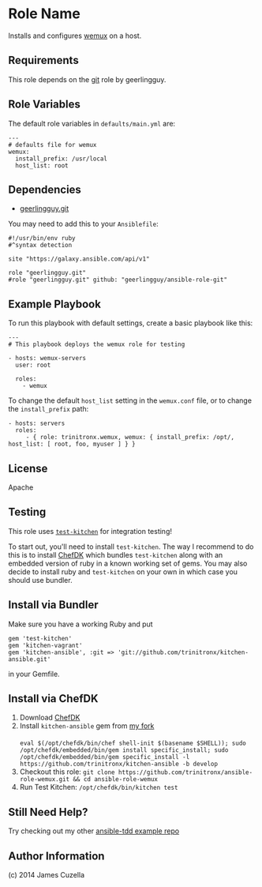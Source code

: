 Role Name
=========

Installs and configures [wemux][1] on a host.

Requirements
------------

This role depends on the [git][2] role by geerlingguy.

Role Variables
--------------

The default role variables in `defaults/main.yml` are:

    ---
    # defaults file for wemux
    wemux:
      install_prefix: /usr/local
      host_list: root


Dependencies
------------

 - [geerlingguy.git][2]

You may need to add this to your `Ansiblefile`:

    #!/usr/bin/env ruby
    #^syntax detection
    
    site "https://galaxy.ansible.com/api/v1"
    
    role "geerlingguy.git"
    #role "geerlingguy.git" github: "geerlingguy/ansible-role-git"


Example Playbook
----------------

To run this playbook with default settings, create a basic playbook like this:

    ---
    # This playbook deploys the wemux role for testing
    
    - hosts: wemux-servers
      user: root
    
      roles:
        - wemux


To change the default `host_list` setting in the `wemux.conf` file, or to change the `install_prefix` path:

    - hosts: servers
      roles:
         - { role: trinitronx.wemux, wemux: { install_prefix: /opt/, host_list: [ root, foo, myuser ] } }

License
-------

Apache

Testing
-------

This role uses [`test-kitchen`][3] for integration testing!

To start out, you'll need to install `test-kitchen`.  The way I recommend to do this is to install [ChefDK][4]
which bundles `test-kitchen` along with an embedded version of ruby in a known working set of gems.  You may
also decide to install ruby and `test-kitchen` on your own in which case you should use bundler.

Install via Bundler
-------------------

Make sure you have a working Ruby and put

    gem 'test-kitchen'
    gem 'kitchen-vagrant'
    gem 'kitchen-ansible', :git => 'git://github.com/trinitronx/kitchen-ansible.git'

in your Gemfile.

Install via ChefDK
------------------

 1. Download [ChefDK][4]
 2. Install `kitchen-ansible` gem from [my fork][5]<br/><br/>`eval $(/opt/chefdk/bin/chef shell-init $(basename $SHELL)); sudo /opt/chefdk/embedded/bin/gem install specific_install; sudo /opt/chefdk/embedded/bin/gem specific_install -l https://github.com/trinitronx/kitchen-ansible -b develop`
 3. Checkout this role: `git clone https://github.com/trinitronx/ansible-role-wemux.git && cd ansible-role-wemux`
 4. Run Test Kitchen: `/opt/chefdk/bin/kitchen test`

Still Need Help?
----------------

Try checking out my other [ansible-tdd example repo][6]

Author Information
------------------

(c) 2014 James Cuzella

[1]: https://github.com/zolrath/wemux
[2]: https://github.com/geerlingguy/ansible-role-git
[3]: https://github.com/test-kitchen/test-kitchen
[4]: https://downloads.getchef.com/chef-dk
[5]: https://github.com/trinitronx/kitchen-ansible
[6]: https://github.com/trinitronx/ansible-tdd
